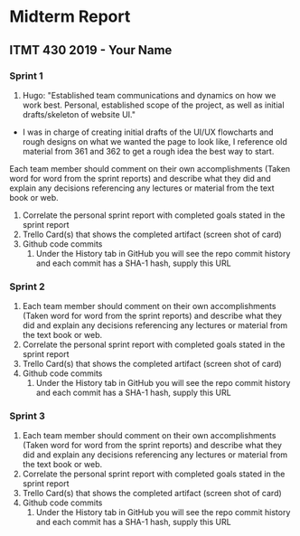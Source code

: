 # Midterm Report

## ITMT 430 2019 - Your Name

### Sprint 1

1. Hugo: "Established team communications and dynamics on how we work best. Personal, established scope of the project, as well as initial drafts/skeleton of website UI."

* I was in charge of creating initial drafts of the UI/UX flowcharts and rough designs on what we wanted the page to look like, I reference old material from 361 and 362 to get a rough idea the best way to start.




Each team member should comment on their own accomplishments (Taken word for word from the sprint reports) and describe what they did and explain any decisions referencing any lectures or material from the text book or web.
1. Correlate the personal sprint report with completed goals stated in the sprint report
1. Trello Card(s) that shows the completed artifact (screen shot of card)  
1. Github code commits
    1) Under the History tab in GitHub you will see the repo commit history and each commit has a SHA-1 hash, supply this URL

### Sprint 2

1. Each team member should comment on their own accomplishments (Taken word for word from the sprint reports) and describe what they did and explain any decisions referencing any lectures or material from the text book or web.
1. Correlate the personal sprint report with completed goals stated in the sprint report
1. Trello Card(s) that shows the completed artifact (screen shot of card)  
1. Github code commits
    1) Under the History tab in GitHub you will see the repo commit history and each commit has a SHA-1 hash, supply this URL

### Sprint 3

1. Each team member should comment on their own accomplishments (Taken word for word from the sprint reports) and describe what they did and explain any decisions referencing any lectures or material from the text book or web.
1. Correlate the personal sprint report with completed goals stated in the sprint report
1. Trello Card(s) that shows the completed artifact (screen shot of card)  
1. Github code commits
    1) Under the History tab in GitHub you will see the repo commit history and each commit has a SHA-1 hash, supply this URL
